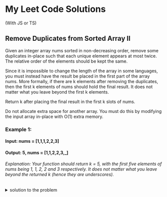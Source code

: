 # My Leet Code Solutions

(With JS or TS)

 ## Remove Duplicates from Sorted Array II
 Given an integer array nums sorted in non-decreasing order, remove some duplicates in-place such that each unique element appears at most twice. The relative order of the elements should be kept the same.

Since it is impossible to change the length of the array in some languages, you must instead have the result be placed in the first part of the array nums. More formally, if there are k elements after removing the duplicates, then the first k elements of nums should hold the final result. It does not matter what you leave beyond the first k elements.

Return k after placing the final result in the first k slots of nums.

Do not allocate extra space for another array. You must do this by modifying the input array in-place with O(1) extra memory.
 
### Example 1:

#### Input: nums = [1,1,1,2,2,3]
#### Output: 5, nums = [1,1,2,2,3,_]
###### Explanation: Your function should return k = 5, with the first five elements of nums being 1, 1, 2, 2 and 3 respectively. It does not matter what you leave beyond the returned k (hence they are underscores).

<details>
<summary>solution to the problem</summary>

```/**
 * @param {number[]} nums
 * @return {number}
 */


function removeDuplicates(nums) {
    if (nums.length === 0) return 0;
    
    let writeIndex = 1;  // Start from index 1 because index 0 is always valid
    let count = 1;       // Count the occurrences of the current number
    
    for (let i = 1; i < nums.length; i++) {
        if (nums[i] === nums[i - 1]) {
            count++;
        } else {
            count = 1;  // Reset count for a new element
        }
        
        if (count <= 2) {
            nums[writeIndex] = nums[i];
            writeIndex++;
        }
    }
    
    return writeIndex;
}




